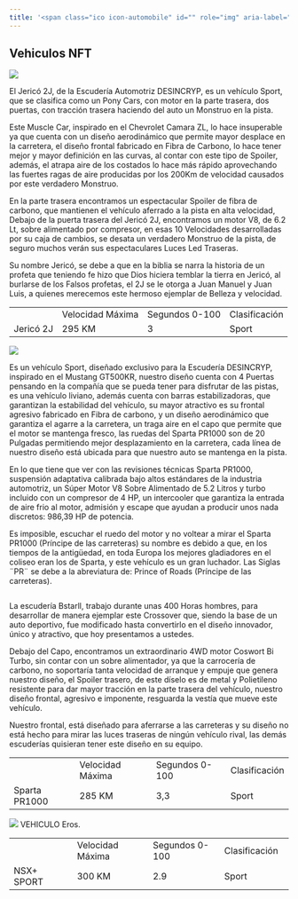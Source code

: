 ```yaml
---
title: '<span class="ico icon-automobile" id="" role="img" aria-label="sheep"></span>Vehiculos NFT'
---
```


<!-- endexcerpt -->

## Vehiculos NFT

<img src="/static/ef06fb84ea2fa5e2d5f2bb24af3d330e/3c750/cap3.webp"/>

El Jericó 2J, de la Escudería Automotriz DESINCRYP, es un vehículo Sport, que se clasifica
como un Pony Cars, con motor en la parte trasera, dos puertas, con tracción trasera haciendo del auto un Monstruo en la pista.

Este Muscle Car, inspirado en el Chevrolet Camara ZL, lo
hace insuperable ya que cuenta con un diseño
aerodinámico que permite mayor desplace en la carretera, el diseño frontal fabricado en Fibra de Carbono, lo hace tener mejor y mayor definición en las curvas, al contar con este tipo de Spoiler, además, el atrapa aire de los costados lo hace más rápido aprovechando las fuertes ragas de aire producidas por los 200Km de velocidad causados por este verdadero Monstruo.

En la parte trasera encontramos un espectacular Spoiler de fibra de carbono, que mantienen el vehículo aferrado a la pista en alta velocidad, Debajo de la puerta trasera del Jericó 2J, encontramos un motor V8, de 6.2 Lt, sobre alimentado por compresor, en esas 10 Velocidades desarrolladas por su caja de cambios, se desata un verdadero Monstruo de la pista, de seguro muchos verán sus espectaculares Luces Led Traseras.

Su nombre Jericó, se debe a que en la biblia se narra la historia de un profeta que teniendo fe hizo que Dios hiciera temblar la tierra en Jericó, al burlarse de los Falsos profetas, el 2J se le otorga a Juan Manuel y Juan Luis, a quienes merecemos este hermoso ejemplar de Belleza y velocidad.

<table>
          <tbody>
          <tr>
          <td></td>
          <td>Velocidad Máxima</td>
          <td>Segundos 0-100</td>
          <td>Clasificación</td>
          </tr>
          <tr>
          <td>Jericó 2J</td>
          <td>295 KM</td>
          <td>3</td>
          <td>Sport</td>
          </tr>
          </tbody>
          </table>

<img src="/static/6c621881bd2e15e15e8302891acb3362/7251b/cap2.webp"/>

Es un vehículo Sport, diseñado exclusivo para la Escudería DESINCRYP, inspirado en el Mustang GT500KR, nuestro diseño cuenta con 4 Puertas pensando en la compañía que se pueda tener para disfrutar de las pistas, es una vehículo liviano, además cuenta con barras estabilizadoras, que garantizan la estabilidad del vehículo, su mayor atractivo es su frontal agresivo fabricado en Fibra de carbono, y un diseño aerodinámico que garantiza el agarre a la carretera, un traga aire en el capo que permite que el motor se mantenga fresco, las ruedas del Sparta PR1000 son de 20 Pulgadas permitiendo mejor desplazamiento en la carretera, cada línea de nuestro diseño está ubicada para que nuestro auto se mantenga en la pista.

En lo que tiene que ver con las revisiones técnicas Sparta PR1000, suspensión adaptativa calibrada bajo altos estándares de la industria automotriz, un Súper Motor V8 Sobre Alimentado de 5.2 Litros y turbo incluido con un compresor de 4 HP, un intercooler que garantiza la entrada de aire frio al motor, admisión y escape que ayudan a producir unos nada discretos: 986,39 HP de potencia.

Es imposible, escuchar el ruedo del motor y no voltear a mirar el Sparta PR1000 (Príncipe de las carreteras) su nombre es debido a que, en los tiempos de la antigüedad, en toda Europa los mejores gladiadores en el coliseo eran los de Sparta, y este vehículo es un gran luchador. Las Siglas ¨PR¨ se debe a la abreviatura de: Prince of Roads (Príncipe de las carreteras).

<img src=""/>

La escudería Bstarll, trabajo durante unas 400 Horas hombres, para desarrollar de manera ejemplar este Crossover que, siendo la base de un auto deportivo, fue modificado hasta convertirlo en el diseño innovador, único y atractivo, que hoy presentamos a ustedes.

Debajo del Capo, encontramos un extraordinario 4WD motor Coswort Bi Turbo, sin contar con un sobre alimentador, ya que la carrocería de carbono, no soportaría tanta velocidad de arranque y empuje que genera nuestro diseño, el Spoiler trasero, de este díselo es de metal y Polietileno resistente para dar mayor tracción en la parte trasera del vehículo, nuestro diseño frontal, agresivo e imponente, resguarda la vestía que mueve este vehículo.

Nuestro frontal, está diseñado para aferrarse a las carreteras y su diseño no está hecho para mirar las luces traseras de ningún vehículo rival, las demás escuderías quisieran tener este diseño en su equipo.

<table>
          <tbody>
          <tr>
          <td></td>
          <td>Velocidad Máxima</td>
          <td>Segundos 0-100</td>
          <td>Clasificación</td>
          </tr>
          <tr>
          <td>Sparta PR1000</td>
          <td>285 KM</td>
          <td>3,3</td>
          <td>Sport</td>
          </tr>
          </tbody>
          </table>

<img src="/static/193711ba4e03f244d26095c1231b2c29/84af4/cap1.webp"/> VEHICULO Eros.

<table>
          <tbody>
          <tr>
          <td width="146"></td>
          <td width="170">Velocidad Máxima</td>
          <td width="152">Segundos 0-100</td>
          <td width="120">Clasificación</td>
          </tr>
          <tr>
          <td width="146">NSX+ SPORT</td>
          <td width="170">300 KM</td>
          <td width="152">2.9</td>
          <td width="120">Sport</td>
          </tr>
          </tbody>
          </table>
